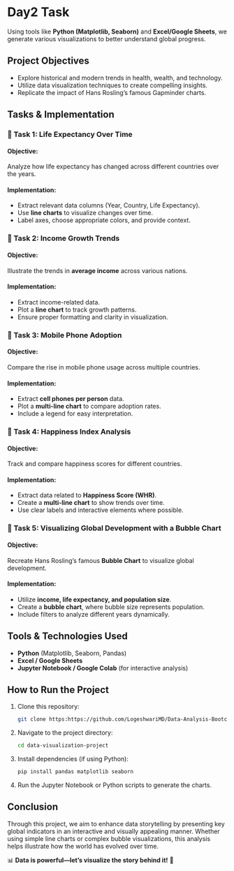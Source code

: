 # Day2 Task



Using tools like **Python (Matplotlib, Seaborn)** and **Excel/Google Sheets**, we generate various visualizations to better understand global progress.

## Project Objectives
- Explore historical and modern trends in health, wealth, and technology.
- Utilize data visualization techniques to create compelling insights.
- Replicate the impact of Hans Rosling’s famous Gapminder charts.

## Tasks & Implementation
### 📌 Task 1: Life Expectancy Over Time
#### Objective:
Analyze how life expectancy has changed across different countries over the years.

#### Implementation:
- Extract relevant data columns (Year, Country, Life Expectancy).
- Use **line charts** to visualize changes over time.
- Label axes, choose appropriate colors, and provide context.

### 📌 Task 2: Income Growth Trends
#### Objective:
Illustrate the trends in **average income** across various nations.

#### Implementation:
- Extract income-related data.
- Plot a **line chart** to track growth patterns.
- Ensure proper formatting and clarity in visualization.

### 📌 Task 3: Mobile Phone Adoption
#### Objective:
Compare the rise in mobile phone usage across multiple countries.

#### Implementation:
- Extract **cell phones per person** data.
- Plot a **multi-line chart** to compare adoption rates.
- Include a legend for easy interpretation.

### 📌 Task 4: Happiness Index Analysis
#### Objective:
Track and compare happiness scores for different countries.

#### Implementation:
- Extract data related to **Happiness Score (WHR)**.
- Create a **multi-line chart** to show trends over time.
- Use clear labels and interactive elements where possible.

### 📌 Task 5: Visualizing Global Development with a Bubble Chart
#### Objective:
Recreate Hans Rosling’s famous **Bubble Chart** to visualize global development.

#### Implementation:
- Utilize **income, life expectancy, and population size**.
- Create a **bubble chart**, where bubble size represents population.
- Include filters to analyze different years dynamically.

## Tools & Technologies Used
- **Python** (Matplotlib, Seaborn, Pandas)
- **Excel / Google Sheets**
- **Jupyter Notebook / Google Colab** (for interactive analysis)

## How to Run the Project
1. Clone this repository:
   ```bash
   git clone https:https://github.com/LogeshwariMD/Data-Analysis-Bootcamp-/edit/main/Day2/
   ```
2. Navigate to the project directory:
   ```bash
   cd data-visualization-project
   ```
3. Install dependencies (if using Python):
   ```bash
   pip install pandas matplotlib seaborn
   ```
4. Run the Jupyter Notebook or Python scripts to generate the charts.

## Conclusion
Through this project, we aim to enhance data storytelling by presenting key global indicators in an interactive and visually appealing manner. Whether using simple line charts or complex bubble visualizations, this analysis helps illustrate how the world has evolved over time.

📊 **Data is powerful—let’s visualize the story behind it!** 🚀


